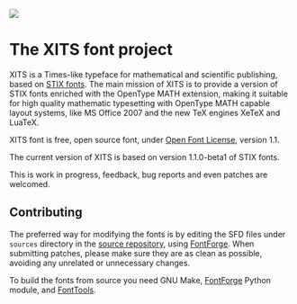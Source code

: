 [![](https://data.jsdelivr.com/v1/package/gh/alif-type/xits/badge)](https://www.jsdelivr.com/package/gh/alif-type/xits)

The XITS font project
======================

XITS is a Times-like typeface for mathematical and scientific publishing, based
on [STIX fonts][1]. The main mission of XITS is to provide a version of STIX
fonts enriched with the OpenType MATH extension, making it suitable for high
quality mathematic typesetting with OpenType MATH capable layout systems, like
MS Office 2007 and the new TeX engines XeTeX and LuaTeX.

XITS font is free, open source font, under [Open Font License][2], version 1.1.

The current version of XITS is based on version 1.1.0-beta1 of STIX fonts.

This is work in progress, feedback, bug reports and even patches are welcomed.

Contributing
------------

The preferred way for modifying the fonts is by editing the SFD files under
`sources` directory in the [source repository][5], using [FontForge][3]. When
submitting patches, please make sure they are as clean as possible, avoiding
any unrelated or unnecessary changes.

To build the fonts from source you need GNU Make, [FontForge][3] Python module,
and [FontTools][4].

[1]: https://www.stixfonts.org
[2]: https://scripts.sil.org/OFL
[3]: https://fontforge.github.io
[4]: https://github.com/fonttools/fonttools
[5]: https://github.com/alif-type/xits
